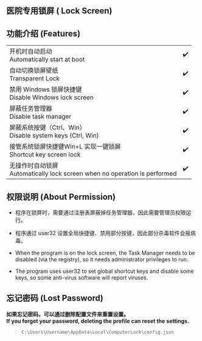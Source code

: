 ﻿## 医院专用锁屏 ( Lock Screen)  

## 功能介绍 (Features)  
<table>
    <tr>
        <td>开机时自动启动</br>Automatically start at boot</td>
        <td>✔️</td>
    </tr>
    <tr>
        <td>自动切换锁屏壁纸</br>Transparent Lock</td>
        <td>✔️</td>
    </tr>
    <tr>
        <td>禁用 Windows 锁屏快捷键</br>Disable Windows lock screen</td>
        <td>✔️</td>
    </tr>
    <tr>
        <td>屏蔽任务管理器</br>Disable task manager</td>
        <td>✔️</td>
    </tr>
    <tr>
        <td>屏蔽系统按键（Ctrl、Win）</br>Disable system keys (Ctrl, Win)</td>
        <td>✔️</td>
    </tr>
    <tr>
        <td>接管系统锁屏快捷键Win+L 实现一键锁屏</br>Shortcut key screen lock</td>
        <td>✔️</td>
    </tr>
    <tr>
        <td>无操作时自动锁屏</br>Automatically lock screen when no operation is performed</td>
        <td>✔️</td>
    </tr>
</table>

## 权限说明 (About Permission)  
* 程序在锁屏时，需要通过注册表屏蔽掉任务管理器，因此需要管理员权限运行。  
* 程序通过 user32 设置全局快捷键、禁用部分按键，因此部分杀毒软件会报病毒。  

* When the program is on the lock screen, the Task Manager needs to be disabled (via the registry), so it needs administrator privileges to run.  
* The program uses user32 to set global shortcut keys and disable some keys, so some anti-virus software will report viruses.  

## 忘记密码 (Lost Password)  
**如果忘记密码，可以通过删除配置文件来重置设置。**  
**If you forget your password, deleting the profile can reset the settings.**  
> `C:\Users\Username\AppData\Local\ComputerLock\config.json`  
